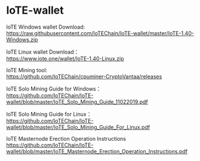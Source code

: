 # IoTE-wallet

IoTE Windows wallet Download:<br />
<https://raw.githubusercontent.com/IoTEChain/IoTE-wallet/master/IoTE-1.40-Windows.zip>

IoTE Linux wallet Download：<br />
<https://www.iote.one/wallet/IoTE-1.40-Linux.zip>

IoTE Mining tool:<br />
<https://github.com/IoTEChain/cpuminer-CryptoVantaa/releases>

IoTE Solo Mining Guide for Windows：<br />
<https://github.com/IoTEChain/IoTE-wallet/blob/master/IoTE_Solo_Mining_Guide_11022019.pdf>

IoTE Solo Mining Guide for Linux：<br />
<https://github.com/IoTEChain/IoTE-wallet/blob/master/IoTE_Solo_Mining_Guide_For_Linux.pdf>

IoTE Masternode Erection Operation Instructions<br />
<https://github.com/IoTEChain/IoTE-wallet/blob/master/IoTE_Masternode_Erection_Operation_Instructions.pdf>
